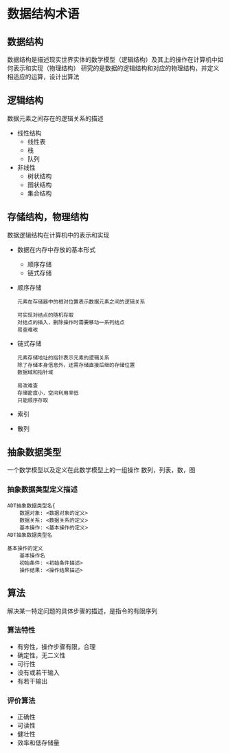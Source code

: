 # 数据结构术语

## 数据结构

数据结构是描述现实世界实体的数学模型（逻辑结构）及其上的操作在计算机中如何表示和实现（物理结构）
研究的是数据的逻辑结构和对应的物理结构，并定义相适应的运算，设计出算法

## 逻辑结构

数据元素之间存在的逻辑关系的描述

- 线性结构
  - 线性表
  - 栈
  - 队列
- 非线性
  - 树状结构
  - 图状结构
  - 集合结构

## 存储结构，物理结构

数据逻辑结构在计算机中的表示和实现

- 数据在内存中存放的基本形式
  - 顺序存储
  - 链式存储

- 顺序存储

    ```text
    元素在存储器中的相对位置表示数据元素之间的逻辑关系

    可实现对结点的随机存取
    对结点的插入，删除操作时需要移动一系列结点
    易查难改
    ```

- 链式存储

    ```text
    元素存储地址的指针表示元素的逻辑关系
    除了存储本身信息外，还需存储直接后继的存储位置
    数据域和指针域

    易改难查
    存储密度小，空间利用率低
    只能顺序存取
    ```

- 索引
- 散列

## 抽象数据类型

一个数学模型以及定义在此数学模型上的一组操作
数列，列表，数，图

### 抽象数据类型定义描述

```text
ADT抽象数据类型名{
    数据对象: <数据对象的定义>
    数据关系: <数据关系的定义>
    基本操作: <基本操作的定义>
ADT抽象数据类型名

基本操作的定义
    基本操作名
    初始条件: <初始条件描述>
    操作结果: <操作结果描述>
```

## 算法

解决某一特定问题的具体步骤的描述，是指令的有限序列

### 算法特性

- 有穷性，操作步骤有限，合理
- 确定性，无二义性
- 可行性
- 没有或若干输入
- 有若干输出

### 评价算法

- 正确性
- 可读性
- 健壮性
- 效率和低存储量

